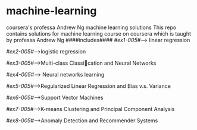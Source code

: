 machine-learning
================

coursera's professa Andrew Ng machine learning solutions
This repo contains solutions for machine learning course on coursera which is taught by professa Andrew Ng 
####includes####
*#ex1-005#*--> linear regression 

*#ex2-005#*-->logistic regression 

*#ex3-005#*-->Multi-class Classication and Neural Networks 

*#ex4-005#*--> Neural networks learning

*#ex5-005#*-->Regularized Linear Regression and Bias v.s. Variance

*#ex6-005#*-->Support Vector Machines

*#ex7-005#*-->K-means Clustering and Principal Component Analysis

*#ex8-005#*-->Anomaly Detection and Recommender Systems
